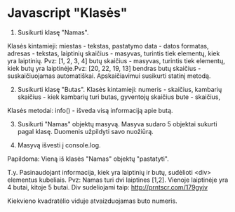 # Javascript "Klasės"

1. Susikurti klasę "Namas". 

Klasės kintamieji:
miestas - tekstas,
pastatymo data - datos formatas,
adresas - tekstas,
laiptinių skaičius - masyvas, turintis tiek elementų, kiek yra laiptinių. Pvz: [1, 2, 3, 4]
butų skaičius - masyvas, turintis tiek elementų, kiek butų yra laiptinėje.Pvz: [20, 22, 19, 13]
bendras butų skaičius - suskaičiuojamas automatiškai. Apskaičiavimui susikurti statinį metodą.

2. Susikurti klasę "Butas".
Klasės kintamieji:
numeris - skaičius,
kambarių skaičius - kiek kambarių turi butas,
gyventojų skaičius bute - skaičius,

Klasės metodai: info() - išveda visą informaciją apie butą.

3. Susikurti "Namas" objektų masyvą.
Masyva sudaro 5 objektai sukurti pagal klasę.
Duomenis užpildyti savo nuožiūrą.

4. Masyvą išvesti į console.log.

Papildoma: Vieną iš klasės "Namas" objektų "pastatyti". 	

T.y. Pasinaudojant informacija, kiek yra laiptinių ir butų, sudėlioti \<div> elementus kubeliais. Pvz: Namas turi dvi laiptines [1,2].
Vienoje laiptinėje yra 4 butai, kitoje 5 butai. Div sudeliojami taip: http://prntscr.com/179gyiv

Kiekvieno kvadratėlio viduje atvaizduojamas buto numeris. 